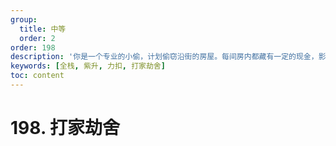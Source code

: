 ```yaml
---
group:
  title: 中等
  order: 2
order: 198
description: '你是一个专业的小偷，计划偷窃沿街的房屋。每间房内都藏有一定的现金，影响你偷窃的唯一制约因素就是相邻的房屋装有相互连通的防盗系统，如果两间相邻的房屋在同一晚上被小偷闯入，系统会自动报警。'
keywords: [全栈, 紫升, 力扣, 打家劫舍]
toc: content
---
```


# 198. 打家劫舍
